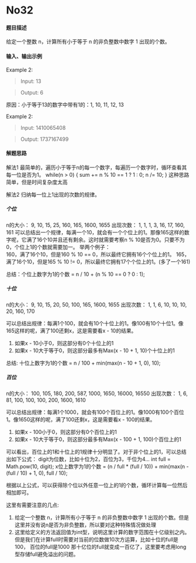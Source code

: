 # No32
#### 题目描述
给定一个整数 n，计算所有小于等于 n 的非负整数中数字 1 出现的个数。
#### 输入、输出示例

Example 2:
> Input: 13

> Output: 6

原因：小于等于13的数字中带有1的：1, 10, 11, 12, 13

Example 2:
> Input: 1410065408

> Output: 1737167499

#### 解题思路
解法1
最简单的，遍历小于等于n的每一个数字，每遍历一个数字时，循环查看其每一位是否为1。
while(n > 0) {
    sum += n % 10 == 1 ? 1 : 0;
    n /= 10;
}
这种思路简单，但是时间复杂度太高

解法2
归纳每一位上1出现的次数的规律。
##### 个位
n的大小：       9, 10, 15, 25, 160, 165, 1600, 1655
出现次数：      1,  1,  1,  3,  16,  17,  160,  161
可以总结出一个规律，每满一个10，就会有一个个位上的1。那像165这样的数字呢，它满了16个10并且还有剩余。这时就需要考察n % 10是否为0。只要不为0，个位上1的个数就需要加一。
举两个例子：  
160，满了16个10，但是160 % 10 == 0，所以最终它拥有16个个位上的1。
165，满了16个10，但是165 % 10 != 0，所以最终它拥有17个个位上的1。(多了一个161)

总结：个位上数字为1的个数 = n / 10 + (n % 10 == 0 ? 0 : 1);
##### 十位
n的大小：       9, 10, 15, 20, 50, 100, 165, 1600, 1655
出现次数：      1,  1,  6, 10, 10,  10,  20,  160,  170

可以总结出规律：每满1个100，就会有10个十位上的1。像100有10个十位1。像165这样的呢，满了100还剩x，这是需要看x - 10的结果。
1. 如果x - 10小于0，则这部分有0个十位上的1
2. 如果x - 10大于等于0，则这部分最多有Max(x - 10 + 1, 10)个十位上的1

总结: 十位上数字为1的个数 = n / 100 + min(max(n - 10 + 1, 0), 10);

##### 百位
n的大小：       100, 105, 180, 200, 587, 1000, 1650, 16000, 16550
出现次数：       1,    6,  81, 100, 100,  100,  200,  1600,  1610

可以总结出规律：每满1个1000，就会有100个百位上的1。像1000有100个百位1。像1650这样的呢，满了100还剩x，这是需要看x - 100的结果。
1. 如果x - 100小于0，则这部分有0个百位上的1
2. 如果x - 10大于等于0，则这部分最多有Max(x - 100 + 1, 100)个百位上的1

可以看出，百位上的1和十位上的1规律十分明显了。对于非个位上的1，可以总结出如下公式：
digit为位数，比如十位为2，百位为3，千位为4...
int full = Math.pow(10, digit);
x位上数字为1的个数 = (n / full * (full / 10)) + min(max(n - (full / 10) + 1, 0), full / 10);

根据以上公式，可以获得除个位以外任意一位上的1的个数，循环计算每一位然后相加即可。

这里有需要注意的几点:
1. 给定一个整数 n，计算所有小于等于 n 的非负整数中数字 1 出现的个数。但是这里并没有说n是否为非负整数，所以要对这种特殊情况做处理
2. 这里给定义的方法返回值为int型，说明这里计算的数字范围在十亿级别之内。但是我们在计算full时需要对当前的位数做10次方运算，比如十位的full是100， 百位的full是1000
那十亿位的full就变成一百亿了，这里要考虑用long型存储full避免溢出的问题。